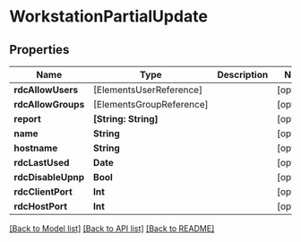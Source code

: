 # WorkstationPartialUpdate

## Properties

Name | Type | Description | Notes
------------ | ------------- | ------------- | -------------
**rdcAllowUsers** | [ElementsUserReference] |  | [optional] 
**rdcAllowGroups** | [ElementsGroupReference] |  | [optional] 
**report** | **[String: String]** |  | [optional] 
**name** | **String** |  | [optional] 
**hostname** | **String** |  | [optional] 
**rdcLastUsed** | **Date** |  | [optional] 
**rdcDisableUpnp** | **Bool** |  | [optional] 
**rdcClientPort** | **Int** |  | [optional] 
**rdcHostPort** | **Int** |  | [optional] 

[[Back to Model list]](../README.md#documentation-for-models) [[Back to API list]](../README.md#documentation-for-api-endpoints) [[Back to README]](../README.md)


